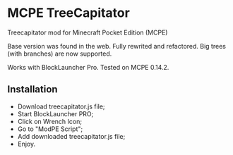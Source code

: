 # MCPE TreeCapitator
Treecapitator mod for Minecraft Pocket Edition (MCPE)

Base version was found in the web. Fully rewrited and refactored.
Big trees (with branches) are now supported.

Works with BlockLauncher Pro.
Tested on MCPE 0.14.2.

## Installation
* Download treecapitator.js file;
* Start BlockLauncher PRO;
* Click on Wrench Icon;
* Go to "ModPE Script";
* Add downloaded treecapitator.js file;
* Enjoy.